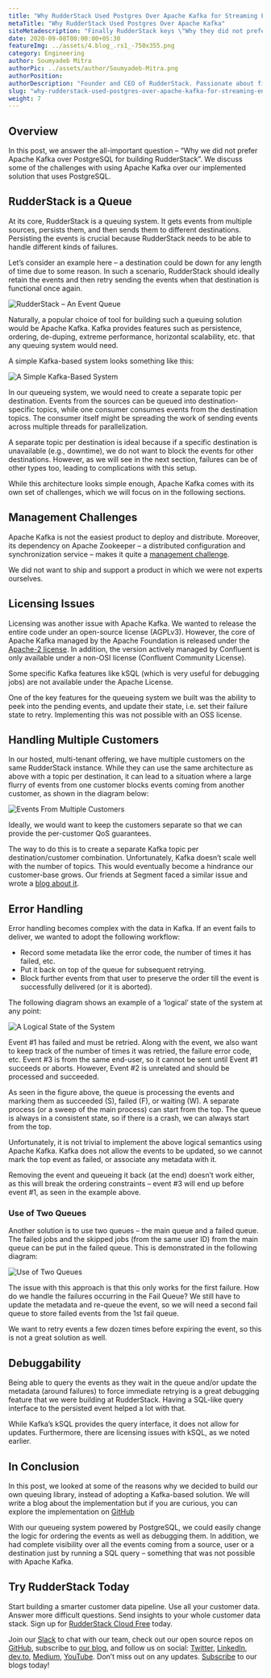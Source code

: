 ```yaml
---
title: "Why RudderStack Used Postgres Over Apache Kafka for Streaming Engine"
metaTitle: "Why RudderStack Used Postgres Over Apache Kafka"
siteMetadescription: "Finally RudderStack keys \"Why they did not prefer Apache Kafka over PostgreSQL for building RudderStack?\". Focuses on the challenges using Apache Kafka."
date: 2020-09-08T00:00:00+05:30
featureImg: ../assets/4.blog_.rs1_-750x355.png
category: Engineering
author: Soumyadeb Mitra
authorPic: ../assets/author/Soumyadeb-Mitra.png
authorPosition: 
authorDescription: "Founder and CEO of RudderStack. Passionate about finding engineering solutions to real-world problems."
slug: "why-rudderstack-used-postgres-over-apache-kafka-for-streaming-engine"
weight: 7
---
```

**Overview**
------------

In this post, we answer the all-important question – “Why we did not prefer Apache Kafka over PostgreSQL for building RudderStack”. We discuss some of the challenges with using Apache Kafka over our implemented solution that uses PostgreSQL.

**RudderStack is a Queue**
--------------------------

At its core, RudderStack is a queuing system. It gets events from multiple sources, persists them, and then sends them to different destinations. Persisting the events is crucial because RudderStack needs to be able to handle different kinds of failures. 

Let’s consider an example here – a destination could be down for any length of time due to some reason. In such a scenario, RudderStack should ideally retain the events and then retry sending the events when that destination is functional once again.

![RudderStack – An Event Queue](../assets/markdown/CZkyH1eCmIC9k1Xp.png)

Naturally, a popular choice of tool for building such a queuing solution would be Apache Kafka. Kafka provides features such as persistence, ordering, de-duping, extreme performance, horizontal scalability, etc. that any queuing system would need. 

A simple Kafka-based system looks something like this:

![A Simple Kafka-Based System](../assets/markdown/A46yjNErKooKQ1Rq.png)

In our queueing system, we would need to create a separate topic per destination. Events from the sources can be queued into destination-specific topics, while one consumer consumes events from the destination topics. The consumer itself might be spreading the work of sending events across multiple threads for parallelization. 

A separate topic per destination is ideal because if a specific destination is unavailable (e.g., downtime), we do not want to block the events for other destinations. However, as we will see in the next section, failures can be of other types too, leading to complications with this setup.

While this architecture looks simple enough, Apache Kafka comes with its own set of challenges, which we will focus on in the following sections.

**Management Challenges**
-------------------------

Apache Kafka is not the easiest product to deploy and distribute. Moreover, its dependency on Apache Zookeeper – a distributed configuration and synchronization service – makes it quite a [management challenge](https://medium.com/@anuradha.neo/kafka-is-not-the-best-anymore-meet-pulsar-9eb435c9fc0b).

We did not want to ship and support a product in which we were not experts ourselves.

**Licensing Issues**
--------------------

Licensing was another issue with Apache Kafka. We wanted to release the entire code under an open-source license (AGPLv3). However, the core of Apache Kafka managed by the Apache Foundation is released under the [Apache-2 license](https://www.apache.org/licenses/LICENSE-2.0). In addition, the version actively managed by Confluent is only available under a non-OSI license (Confluent Community License). 

Some specific Kafka features like kSQL (which is very useful for debugging jobs) are not available under the Apache License.

One of the key features for the queueing system we built was the ability to peek into the pending events, and update their state, i.e. set their failure state to retry. Implementing this was not possible with an OSS license.

**Handling Multiple Customers**
-------------------------------

In our hosted, multi-tenant offering, we have multiple customers on the same RudderStack instance. While they can use the same architecture as above with a topic per destination, it can lead to a situation where a large flurry of events from one customer blocks events coming from another customer, as shown in the diagram below: 

![Events From Multiple Customers](../assets/markdown/7fOdR0gmtUJUfEjU.png)


Ideally, we would want to keep the customers separate so that we can provide the per-customer QoS guarantees.

The way to do this is to create a separate Kafka topic per destination/customer combination. Unfortunately, Kafka doesn’t scale well with the number of topics. This would eventually become a hindrance our customer-base grows. Our friends at Segment faced a similar issue and wrote a [blog about it](https://segment.com/blog/introducing-centrifuge/).

**Error Handling**
------------------

Error handling becomes complex with the data in Kafka. If an event fails to deliver, we wanted to adopt the following workflow:

*   Record some metadata like the error code, the number of times it has failed, etc.
*   Put it back on top of the queue for subsequent retrying.
*   Block further events from that user to preserve the order till the event is successfully delivered (or it is aborted).  
    

The following diagram shows an example of a ‘logical’ state of the system at any point:

![A Logical State of the System](../assets/markdown/QcxX44a8t6xEEtN3.png)

Event #1 has failed and must be retried. Along with the event, we also want to keep track of the number of times it was retried, the failure error code, etc. Event #3 is from the same end-user, so it cannot be sent until Event #1 succeeds or aborts. However, Event #2 is unrelated and should be processed and succeeded.

As seen in the figure above, the queue is processing the events and marking them as succeeded (S), failed (F), or waiting (W). A separate process (or a sweep of the main process) can start from the top. The queue is always in a consistent state, so if there is a crash, we can always start from the top.

Unfortunately, it is not trivial to implement the above logical semantics using Apache Kafka. Kafka does not allow the events to be updated, so we cannot mark the top event as failed, or associate any metadata with it. 

Removing the event and queueing it back (at the end) doesn’t work either, as this will break the ordering constraints – event #3 will end up before event #1, as seen in the example above. 

### Use of Two Queues

Another solution is to use two queues – the main queue and a failed queue. The failed jobs and the skipped jobs (from the same user ID) from the main queue can be put in the failed queue. This is demonstrated in the following diagram:

![Use of Two Queues](../assets/markdown/m3Q8c7nZfUnqoGdO.png)

The issue with this approach is that this only works for the first failure. How do we handle the failures occurring in the Fail Queue? We still have to update the metadata and re-queue the event, so we will need a second fail queue to store failed events from the 1st fail queue. 

We want to retry events a few dozen times before expiring the event, so this is not a great solution as well.

**Debuggability**
-----------------

Being able to query the events as they wait in the queue and/or update the metadata (around failures) to force immediate retrying is a great debugging feature that we were building at RudderStack. Having a SQL-like query interface to the persisted event helped a lot with that.

While Kafka’s kSQL provides the query interface, it does not allow for updates. Furthermore, there are licensing issues with kSQL, as we noted earlier.

**In Conclusion**
-----------------

In this post, we looked at some of the reasons why we decided to build our own queuing library, instead of adopting a Kafka-based solution. We will write a blog about the implementation but if you are curious, you can explore the implementation on [GitHub](https://github.com/rudderlabs/rudder-server)

With our queueing system powered by PostgreSQL, we could easily change the logic for ordering the events as well as debugging them. In addition, we had complete visibility over all the events coming from a source, user or a destination just by running a SQL query – something that was not possible with Apache Kafka.

## Try RudderStack Today

Start building a smarter customer data pipeline. Use all your customer data. Answer more difficult questions. Send insights to your whole customer data stack. Sign up for [RudderStack Cloud Free](https://app.rudderlabs.com/signup?type=freetrial) today.

Join our [Slack](https://resources.rudderstack.com/join-rudderstack-slack) to chat with our team, check out our open source repos on [GitHub](https://github.com/rudderlabs), subscribe to [our blog](https://rudderstack.com/blog/), and follow us on social: [Twitter](https://twitter.com/RudderStack), [LinkedIn](https://www.linkedin.com/company/rudderlabs/), [dev.to](https://dev.to/rudderstack), [Medium](https://rudderstack.medium.com/), [YouTube](https://www.youtube.com/channel/UCgV-B77bV_-LOmKYHw8jvBw). Don’t miss out on any updates. [Subscribe](https://rudderstack.com/blog/) to our blogs today!
